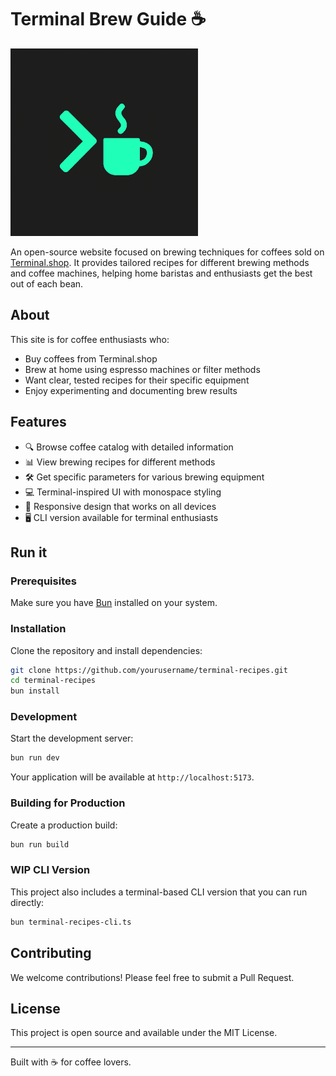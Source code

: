 # Terminal Brew Guide ☕️

<img src="public/logo.png" alt="Terminal Brew Guide Logo" width="300" />

An open-source website focused on brewing techniques for coffees sold on [Terminal.shop](https://www.terminal.shop). It provides tailored recipes for different brewing methods and coffee machines, helping home baristas and enthusiasts get the best out of each bean.

## About

This site is for coffee enthusiasts who:

- Buy coffees from Terminal.shop
- Brew at home using espresso machines or filter methods
- Want clear, tested recipes for their specific equipment
- Enjoy experimenting and documenting brew results

## Features

- 🔍 Browse coffee catalog with detailed information
- 📊 View brewing recipes for different methods
- 🛠️ Get specific parameters for various brewing equipment
- 💻 Terminal-inspired UI with monospace styling
- 📱 Responsive design that works on all devices
- 🖥️ CLI version available for terminal enthusiasts

## Run it

### Prerequisites

Make sure you have [Bun](https://bun.sh/) installed on your system.

### Installation

Clone the repository and install dependencies:

```bash
git clone https://github.com/yourusername/terminal-recipes.git
cd terminal-recipes
bun install
```

### Development

Start the development server:

```bash
bun run dev
```

Your application will be available at `http://localhost:5173`.

### Building for Production

Create a production build:

```bash
bun run build
```

### WIP CLI Version

This project also includes a terminal-based CLI version that you can run directly:

```bash
bun terminal-recipes-cli.ts
```

## Contributing

We welcome contributions! Please feel free to submit a Pull Request.

## License

This project is open source and available under the MIT License.

---

Built with ☕️ for coffee lovers.
